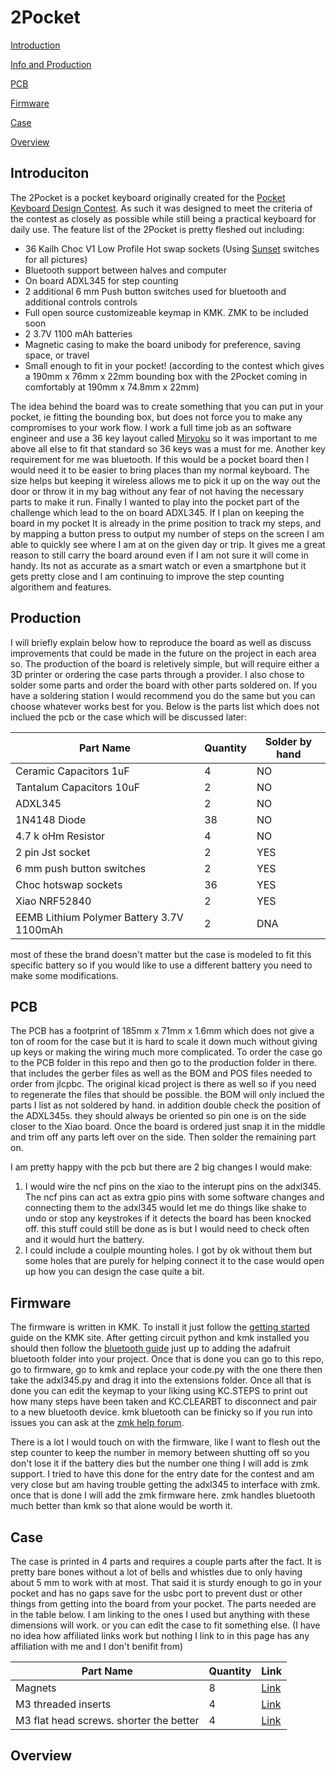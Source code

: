 # 2Pocket

[Introduction](#Introduction)

[Info and Production](#Production)

[PCB](#PCB)

[Firmware](#Firmware)

[Case](#Case)

[Overview](#Overview)

## Introduciton

The 2Pocket is a pocket keyboard originally created for the [Pocket Keyboard Design Contest](https://chrischrislolo.github.io/orthoLabLogs/pocket-keyboard-design-contest-00.html). As such it was designed to meet the criteria of the contest as closely as possible while still being a practical keyboard for daily use. The feature list of the 2Pocket is pretty fleshed out including:

- 36 Kailh Choc V1 Low Profile Hot swap sockets (Using [Sunset](https://lowprokb.ca/collections/switches/products/sunset-tactile-choc-switches) switches for all pictures)
- Bluetooth support between halves and computer
- On board ADXL345 for step counting
- 2 additional 6 mm Push button switches used for bluetooth and additional controls controls
- Full open source customizeable keymap in KMK. ZMK to be included soon
- 2 3.7V 1100 mAh batteries
- Magnetic casing to make the board unibody for preference, saving space, or travel
- Small enough to fit in your pocket! (according to the contest which gives a 190mm x 76mm x 22mm bounding box with the 2Pocket coming in comfortably at 190mm x 74.8mm x 22mm)

The idea behind the board was to create something that you can put in your pocket, ie fitting the bounding box, but does not force you to make any compromises to your work flow. I work a full time job as an software engineer and use a 36 key layout called [Miryoku](https://github.com/manna-harbour/miryoku_kmk) so it was important to me above all else to fit that standard so 36 keys was a must for me. Another key requirement for me was bluetooth. If this would be a pocket board then I would need it to be easier to bring places than my normal keyboard. The size helps but keeping it wireless allows me to pick it up on the way out the door or throw it in my bag without any fear of not having the necessary parts to make it run. Finally I wanted to play into the pocket part of the challenge which lead to the on board ADXL345. If I plan on keeping the board in my pocket It is already in the prime position to track my steps, and by mapping a button press to output my number of steps on the screen I am able to quickly see where I am at on the given day or trip. It gives me a great reason to still carry the board around even if I am not sure it will come in handy. Its not as accurate as a smart watch or even a smartphone but it gets pretty close and I am continuing to improve the step counting algorithem and features.

## Production

I will briefly explain below how to reproduce the board as well as discuss improvements that could be made in the future on the project in each area so. The production of the board is reletively simple, but will require either a 3D printer or ordering the case parts through a provider. I also chose to solder some parts and order the board with other parts soldered on. If you have a soldering station I would recommend you do the same but you can choose whatever works best for you. Below is the parts list which does not inclued the pcb or the case which will be discussed later:

| Part Name  | Quantity   | Solder by hand   |
|------------|------------|------------|
| Ceramic Capacitors 1uF| 4| NO|
| Tantalum Capacitors 10uF| 2| NO|
| ADXL345 | 2| NO|
| 1N4148 Diode | 38| NO|
| 4.7 k oHm Resistor | 4| NO|
| 2 pin Jst socket | 2| YES|
| 6 mm push button switches | 2| YES|
| Choc hotswap sockets | 36| YES|
| Xiao NRF52840 | 2| YES|
| EEMB Lithium Polymer Battery 3.7V 1100mAh | 2| DNA|

most of these the brand doesn't matter but the case is modeled to fit this specific battery so if you would like to use a different battery you need to make some modifications.

## PCB

The PCB has a footprint of 185mm x 71mm x 1.6mm which does not give a ton of room for the case but it is hard to scale it down much without giving up keys or making the wiring much more complicated. To order the case go to the PCB folder in this repo and then go to the production folder in there. that includes the gerber files as well as the BOM and POS files needed to order from jlcpbc. The original kicad project is there as well so if you need to regenerate the files that should be possible. the BOM will only inclued the parts I list as not soldered by hand. in addition double check the position of the ADXL345s. they should always be oriented so pin one is on the side closer to the Xiao board. Once the board is ordered just snap it in the middle and trim off any parts left over on the side. Then solder the remaining part on. 

I am pretty happy with the pcb but there are 2 big changes I would make:

1. I would wire the ncf pins on the xiao to the interupt pins on the adxl345. The ncf pins can act as extra gpio pins with some software changes and connecting them to the adxl345 would let me do things like shake to undo or stop any keystrokes if it detects the board has been knocked off. this stuff could still be done as is but I would need to check often and it would hurt the battery.
2. I could include a coulple mounting holes. I got by ok without them but some holes that are purely for helping connect it to the case would open up how you can design the case quite a bit.

## Firmware

The firmware is written in KMK. To install it just follow the [getting started](https://kmkfw.io/Getting_Started/) guide on the KMK site. After getting circuit python and kmk installed you should then follow the [bluetooth guide](https://kmkfw.io/ble_hid/) just up to adding the adafruit bluetooth folder into your project. Once that is done you can go to this repo, go to firmware, go to kmk and replace your code.py with the one there then take the adxl345.py and drag it into the extensions folder. Once all that is done you can edit the keymap to your liking using KC.STEPS to print out how many steps have been taken and KC.CLEARBT to disconnect and pair to a new bluetooth device. kmk bluetooth can be finicky so if you run into issues you can ask at the [zmk help forum](https://kmkfw.zulipchat.com/#recent).

There is a lot I would touch on with the firmware, like I want to flesh out the step counter to keep the number in memory between shutting off so you don't lose it if the battery dies but the number one thing I will add is zmk support. I tried to have this done for the entry date for the contest and am very close but am having trouble getting the adxl345 to interface with zmk. once that is done I will add the zmk firmware here. zmk handles bluetooth much better than kmk so that alone would be worth it. 

## Case

The case is printed in 4 parts and requires a couple parts after the fact. It is pretty bare bones without a lot of bells and whistles due to only having about 5 mm to work with at most. That said it is sturdy enough to go in your pocket and has no gaps save for the usbc port to prevent dust or other things from getting into the board from your pocket. The parts needed are in the table below. I am linking to the ones I used but anything with these dimensions will work. or you can edit the case to fit something else. (I have no idea how affiliated links work but nothing I link to in this page has any affiliation with me and I don't benifit from)

| Part Name  | Quantity   | Link  |
|------------|------------|------------|
| Magnets | 8| [Link](https://www.amazon.com/dp/B0936M3WPK?ref=ppx_yo2ov_dt_b_fed_asin_title)|
| M3 threaded inserts| 4| [Link](https://www.amazon.com/dp/B0BQJ6CRNJ?ref=ppx_yo2ov_dt_b_fed_asin_title)|
| M3 flat head screws. shorter the better | 4| [Link](https://www.amazon.com/HanTof-Countersunk-Machine-Wrenches-Threaded/dp/B0B9HWVV61/ref=sr_1_3?crid=2YE6H5SPZ5472&dib=eyJ2IjoiMSJ9.L2XP8pYbu5l1a4j1_K4p1_b5aZn_wUVLVydeFWkYvYM0KNiWoAemW5YQWALzPugx6cIyMimG2n-ODHc8xE6avKn96-haNyTYAsjHn3l2HFDyPZpTqDHT6j0PfscB7inJyVgQs3MDA0USRKy3BG1DaQ6cNOfekXD1PnHhHwgLRrc8n5RaUJIK_YabDUsdGXFrJoy9bHcjiw26ildZeYGJ4g01n6a7OgG01xCU7sdOgdtkfw9zkb8ot_BvuKhA_g9635XTGlkiBysZ89JSAjQQBHvJiuZJ-d6szBEDqgJjcdw.fwF4DNqeGYTvOX1p3F9zsEH2r3VcWQ9_gU5F2RgjjSw&dib_tag=se&keywords=M3%2Bflat%2Bhead%2Bscrews&qid=1725912902&s=industrial&sprefix=m3%2Bflat%2Bhead%2Bscrews%2Cindustrial%2C177&sr=1-3&th=1)|

## Overview
